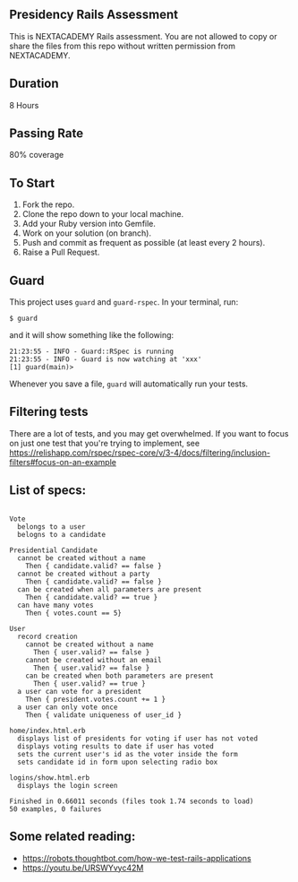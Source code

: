 ## Presidency Rails Assessment

This is NEXTACADEMY Rails assessment. You are not allowed to copy or share the files from this repo without
written permission from NEXTACADEMY.

## Duration
8 Hours

## Passing Rate
80% coverage

## To Start
1. Fork the repo.
2. Clone the repo down to your local machine.
3. Add your Ruby version into Gemfile.
4. Work on your solution (on branch).
5. Push and commit as frequent as possible (at least every 2 hours).
6. Raise a Pull Request.


## Guard
This project uses `guard` and `guard-rspec`. In your terminal, run:

    $ guard

and it will show something like the following:

    21:23:55 - INFO - Guard::RSpec is running
    21:23:55 - INFO - Guard is now watching at 'xxx'
    [1] guard(main)>

Whenever you save a file, `guard` will automatically run your tests.

## Filtering tests

There are a lot of tests, and you may get overwhelmed. If you want to focus on just one test that you're trying to implement, see https://relishapp.com/rspec/rspec-core/v/3-4/docs/filtering/inclusion-filters#focus-on-an-example

## List of specs:

``` rspec

Vote
  belongs to a user
  belogns to a candidate

Presidential Candidate
  cannot be created without a name
    Then { candidate.valid? == false }
  cannot be created without a party
    Then { candidate.valid? == false }
  can be created when all parameters are present
    Then { candidate.valid? == true }
  can have many votes
    Then { votes.count == 5}

User
  record creation
    cannot be created without a name
      Then { user.valid? == false }
    cannot be created without an email
      Then { user.valid? == false }
    can be created when both parameters are present
      Then { user.valid? == true }
  a user can vote for a president
    Then { president.votes.count += 1 }
  a user can only vote once
    Then { validate uniqueness of user_id }

home/index.html.erb
  displays list of presidents for voting if user has not voted
  displays voting results to date if user has voted
  sets the current user's id as the voter inside the form
  sets candidate id in form upon selecting radio box

logins/show.html.erb
  displays the login screen

Finished in 0.66011 seconds (files took 1.74 seconds to load)
50 examples, 0 failures
```


## Some related reading:

* https://robots.thoughtbot.com/how-we-test-rails-applications
* https://youtu.be/URSWYvyc42M